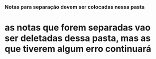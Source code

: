 ### Notas para separação devem ser colocadas nessa pasta

# as notas que forem separadas vao ser deletadas dessa pasta, mas as que tiverem algum erro continuará